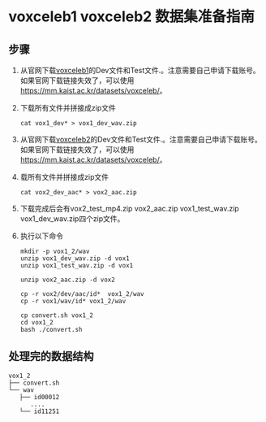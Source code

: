 # voxceleb1 voxceleb2 数据集准备指南

## 步骤

1. 从官网下载[voxceleb1](https://www.robots.ox.ac.uk/~vgg/data/voxceleb/vox1.html)的Dev文件和Test文件.。注意需要自己申请下载账号。如果官网下载链接失效了，可以使用<https://mm.kaist.ac.kr/datasets/voxceleb/>。

2. 下载所有文件并拼接成zip文件

   ```
   cat vox1_dev* > vox1_dev_wav.zip
   ```

3. 从官网下载[voxceleb2](https://www.robots.ox.ac.uk/~vgg/data/voxceleb/vox2.html)的Dev文件和Test文件.。注意需要自己申请下载账号。如果官网下载链接失效了，可以使用<https://mm.kaist.ac.kr/datasets/voxceleb/>。

4. 载所有文件并拼接成zip文件

   ```
   cat vox2_dev_aac* > vox2_aac.zip
   ```

5. 下载完成后会有vox2_test_mp4.zip vox2_aac.zip vox1_test_wav.zip vox1_dev_wav.zip四个zip文件。

6. 执行以下命令

   ```
   mkdir -p vox1_2/wav
   unzip vox1_dev_wav.zip -d vox1
   unzip vox1_test_wav.zip -d vox1

   unzip vox2_aac.zip -d vox2

   cp -r vox2/dev/aac/id*  vox1_2/wav
   cp -r vox1/wav/id* vox1_2/wav

   cp convert.sh vox1_2
   cd vox1_2
   bash ./convert.sh
   ```

## 处理完的数据结构

   ```shell
   vox1_2
   ├── convert.sh
   └── wav
      ├── id00012
         ....
      └── id11251
   ```
